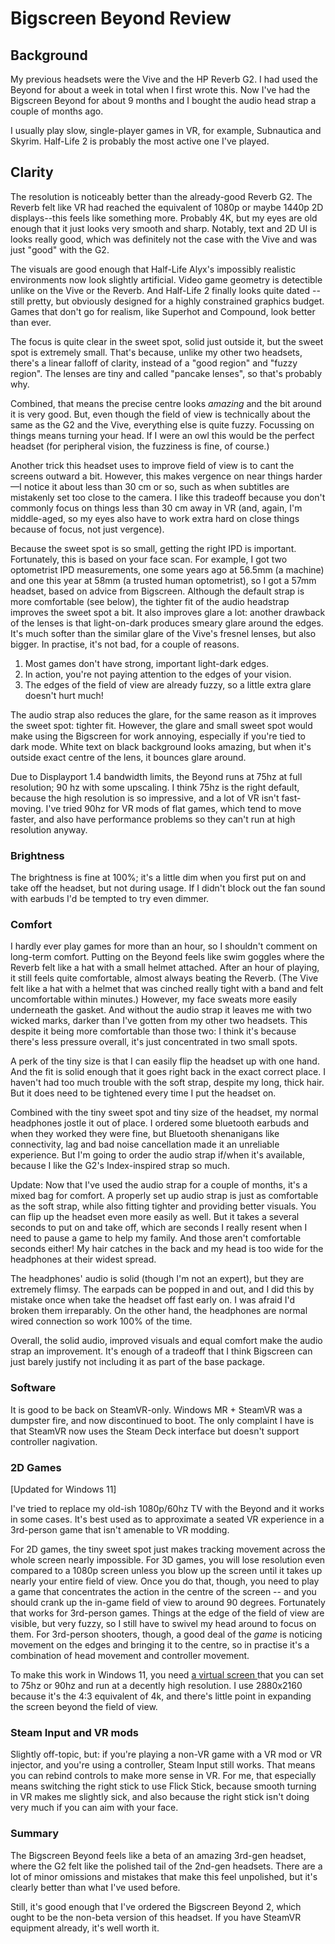# Bigscreen Beyond Review

## Background

My previous headsets were the Vive and the HP Reverb G2.
I had used the Beyond for about a week in total when I first wrote this.
Now I've had the Bigscreen Beyond for about 9 months and I bought the audio head strap a couple of months ago.

I usually play slow, single-player games in VR, for example, Subnautica and Skyrim.
Half-Life 2 is probably the most active one I've played.

## Clarity

The resolution is noticeably better than the already-good Reverb G2.
The Reverb felt like VR had reached the equivalent of 1080p or maybe 1440p 2D displays--this feels like something more.
Probably 4K, but my eyes are old enough that it just looks very smooth and sharp.
Notably, text and 2D UI is looks really good, which was definitely not the case with the Vive and was just "good" with the G2.

The visuals are good enough that Half-Life Alyx's impossibly realistic environments now look slightly artificial. Video game geometry is detectible unlike on the Vive or the Reverb.
And Half-Life 2 finally looks quite dated -- still pretty, but obviously designed for a highly constrained graphics budget.
Games that don't go for realism, like Superhot and Compound, look better than ever.

The focus is quite clear in the sweet spot, solid just outside it, but the sweet spot is extremely small.
That's because, unlike my other two headsets, there's a linear falloff of clarity, instead of a "good region" and "fuzzy region".
The lenses are tiny and called "pancake lenses", so that's probably why.

Combined, that means the precise centre looks _amazing_ and the bit around it is very good.
But, even though the field of view is technically about the same as the G2 and the Vive, everything else is quite fuzzy. 
Focussing on things means turning your head.
If I were an owl this would be the perfect headset (for peripheral vision, the fuzziness is fine, of course.)

Another trick this headset uses to improve field of view is to cant the screens outward a bit.
However, this makes vergence on near things harder&mdash;I notice it about less than 30 cm or so, such as when subtitles are mistakenly set too close to the camera.
I like this tradeoff because you don't commonly focus on things less than 30 cm away in VR (and, again, I'm middle-aged, so my eyes also have to work extra hard on close things because of focus, not just vergence).

Because the sweet spot is so small, getting the right IPD is important.
Fortunately, this is based on your face scan.
For example, I got two optometrist IPD measurements, one some years ago at 56.5mm (a machine) and one this year at 58mm (a trusted human optometrist), so I got a 57mm headset, based on advice from Bigscreen.
Although the default strap is more comfortable (see below), the tighter fit of the audio headstrap improves the sweet spot a bit.
It also improves glare a lot: another drawback of the lenses is that light-on-dark produces smeary glare around the edges.
It's much softer than the similar glare of the Vive's fresnel lenses, but also bigger.
In practise, it's not bad, for a couple of reasons.

1. Most games don't have strong, important light-dark edges.
2. In action, you're not paying attention to the edges of your vision.
3. The edges of the field of view are already fuzzy, so a little extra glare doesn't hurt much!

The audio strap also reduces the glare, for the same reason as it improves the sweet spot: tighter fit.
However, the glare and small sweet spot would make using the Bigscreen for work annoying, especially if you're tied to dark mode.
White text on black background looks amazing, but when it's outside exact centre of the lens, it bounces glare around.

Due to Displayport 1.4 bandwidth limits, the Beyond runs at 75hz at full resolution; 90 hz with some upscaling.
I think 75hz is the right default, because the high resolution is so impressive, and a lot of VR isn't fast-moving.
I've tried 90hz for VR mods of flat games, which tend to move faster, and also have performance problems so they can't run at high resolution anyway. 

### Brightness

The brightness is fine at 100%; it's a little dim when you first put on and take off the headset, but not during usage.
If I didn't block out the fan sound with earbuds I'd be tempted to try even dimmer.

### Comfort

I hardly ever play games for more than an hour, so I shouldn't comment on long-term comfort.
Putting on the Beyond feels like swim goggles where the Reverb felt like a hat with a small helmet attached.
After an hour of playing, it still feels quite comfortable, almost always beating the Reverb.
(The Vive felt like a hat with a helmet that was cinched really tight with a band and felt uncomfortable within minutes.)
However, my face sweats more easily underneath the gasket.
And without the audio strap it leaves me with two wicked marks, darker than I've gotten from my other two headsets.
This despite it being more comfortable than those two: I think it's because there's less pressure overall, it's just concentrated in two small spots.

A perk of the tiny size is that I can easily flip the headset up with one hand.
And the fit is solid enough that it goes right back in the exact correct place.
I haven't had too much trouble with the soft strap, despite my long, thick hair.
But it does need to be tightened every time I put the headset on.

Combined with the tiny sweet spot and tiny size of the headset, my normal headphones jostle it out of place.
I ordered some bluetooth earbuds and when they worked they were fine, but Bluetooth shenanigans like connectivity, lag and bad noise cancellation made it an unreliable experience.
But I'm going to order the audio strap if/when it's available, because I like the G2's Index-inspired strap so much.

Update: Now that I've used the audio strap for a couple of months, it's a mixed bag for comfort.
A properly set up audio strap is just as comfortable as the soft strap, while also fitting tighter and providing better visuals.
You can flip up the headset even more easily as well.
But it takes a several seconds to put on and take off, which are seconds I really resent when I need to pause a game to help my family.
And those aren't comfortable seconds either!
My hair catches in the back and my head is too wide for the headphones at their widest spread.

The headphones' audio is solid (though I'm not an expert), but they are extremely flimsy.
The earpads can be popped in and out, and I did this by mistake once when take the headset off fast early on.
I was afraid I'd broken them irreparably.
On the other hand, the headphones are normal wired connection so work 100% of the time.

Overall, the solid audio, improved visuals and equal comfort make the audio strap an improvement. It's enough of a tradeoff that I think Bigscreen can just barely justify not including it as part of the base package.

### Software

It is good to be back on SteamVR-only.
Windows MR + SteamVR was a dumpster fire, and now discontinued to boot.
The only complaint I have is that SteamVR now uses the Steam Deck interface but doesn't support controller nagivation.

### 2D Games

[Updated for Windows 11]

I've tried to replace my old-ish 1080p/60hz TV with the Beyond and it works in some cases.
It's best used as to approximate a seated VR experience in a 3rd-person game that isn't amenable to VR modding.

For 2D games, the tiny sweet spot just makes tracking movement across the whole screen nearly impossible.
For 3D games, you will lose resolution even compared to a 1080p screen unless you blow up the screen until it takes up nearly your entire field of view.
Once you do that, though, you need to play a game that concentrates the action in the centre of the screen -- and you should crank up the in-game field of view to around 90 degrees.
Fortunately that works for 3rd-person games.
Things at the edge of the field of view are visible, but very fuzzy, so I still have to swivel my head around to focus on them.
For 3rd-person shooters, though, a good deal of the *game* is noticing movement on the edges and bringing it to the centre, so in practise it's a combination of head movement and controller movement.

To make this work in Windows 11, you need [a virtual screen ](https://github.com/VirtualDisplay/Virtual-Display-Driver) that you can set to 75hz or 90hz and run at a decently high resolution.
I use 2880x2160 because it's the 4:3 equivalent of 4k, and there's little point in expanding the screen beyond the field of view.

### Steam Input and VR mods

Slightly off-topic, but: if you're playing a non-VR game with a VR mod or VR injector, and you're using a controller, Steam Input still works.
That means you can rebind controls to make more sense in VR.
For me, that especially means switching the right stick to use Flick Stick, because smooth turning in VR makes me slightly sick, and also because the right stick isn't doing very much if you can aim with your face.

### Summary

The Bigscreen Beyond feels like a beta of an amazing 3rd-gen headset, where the G2 felt like the polished tail of the 2nd-gen headsets.
There are a lot of minor omissions and mistakes that make this feel unpolished, but it's clearly better than what I've used before.

Still, it's good enough that I've ordered the Bigscreen Beyond 2, which ought to be the non-beta version of this headset. If you have SteamVR equipment already, it's well worth it.